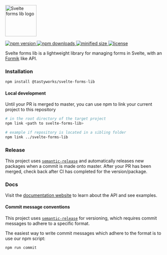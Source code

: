 
<p>
  <img src="https://svelte-forms-lib-sapper-docs.now.sh/logo.png" width="100px" height="100px" title="Svelte forms lib logo" alt="Svelte forms lib logo" />
</p>

<a href="https://www.npmjs.com/package/svelte-forms-lib">
  <img src="https://img.shields.io/npm/v/svelte-forms-lib.svg" alt="npm version">
</a>
<a href="https://www.npmjs.com/package/svelte-forms-lib">
  <img src="https://img.shields.io/npm/dm/svelte-forms-lib.svg" alt="npm downloads">
</a>
<a href="https://bundlephobia.com/result?p=svelte-forms-lib">
  <img src="https://img.shields.io/bundlephobia/min/svelte-forms-lib.svg" alt="minified size">
</a>
<a href="https://opensource.org/licenses/MIT">
  <img src="https://img.shields.io/npm/l/svelte-forms-lib.svg" alt="license">
</a>

Svelte forms lib is a lightweight library for managing forms in Svelte, with an
<a href="https://github.com/jaredpalmer/formik" target="_blank">Formik</a> like API.

### Installation

```sh
npm install @tastyworks/svelte-forms-lib
```

#### Local development

Until your PR is merged to master, you can use npm to link your current project to this repository

```sh
# in the root directory of the target project
npm link <path to svelte-forms-lib>

# example if repository is located in a sibling folder
npm link ../svelte-forms-lib
```

### Release

This project uses [`semantic-release`](https://github.com/semantic-release/semantic-release) and automatically releases new packages
when a commit is made onto master. After your PR has been merged, check back after CI has completed for the version/package.

### Docs

Visit the <a href="https://svelte-forms-lib-sapper-docs.now.sh" target="_blank">documentation
website</a> to learn about the API and see examples.

#### Commit message conventions

This project uses [`semantic-release`](https://github.com/semantic-release/semantic-release)
for versioning, which requires commit messages to adhere to a specific format.

The easiest way to write commit messages which adhere to the format is to use
our npm script:

```bash
npm run commit
```
